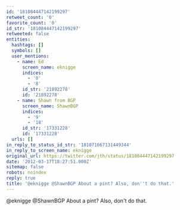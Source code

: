 ```yaml
---
id: '181084447142199297'
retweet_count: '0'
favorite_count: '0'
id_str: '181084447142199297'
retweeted: false
entities:
  hashtags: []
  symbols: []
  user_mentions:
    - name: Ed
      screen_name: eknigge
      indices:
        - '0'
        - '8'
      id_str: '21892278'
      id: '21892278'
    - name: Shawn from BGP
      screen_name: ShawnBGP
      indices:
        - '9'
        - '18'
      id_str: '17331228'
      id: '17331228'
  urls: []
in_reply_to_status_id_str: '181071667131449344'
in_reply_to_screen_name: eknigge
original_url: https://twitter.com/jth/status/181084447142199297
date: '2012-03-17T18:27:51.000Z'
sitemap: false
robots: noindex
reply: true
title: '@eknigge @ShawnBGP About a pint? Also, don''t do that.'
---
```


@eknigge @ShawnBGP About a pint? Also, don't do that.